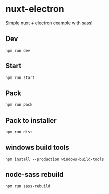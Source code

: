 # nuxt-electron
Simple nuxt + electron example with sass!

## Dev
```npm run dev```

## Start
```npm run start```

## Pack
```npm run pack```

## Pack to installer
```npm run dist```

## windows build tools
```npm install --production windows-build-tools```

## node-sass rebuild
```npm run sass-rebuild```
